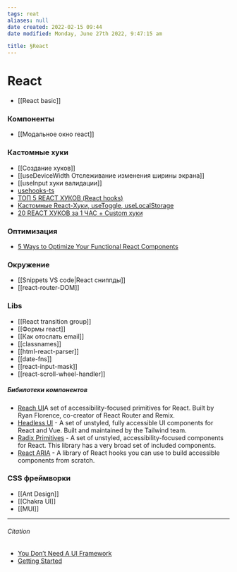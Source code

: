 ```yaml
---
tags: reat
aliases: null
date created: 2022-02-15 09:44
date modified: Monday, June 27th 2022, 9:47:15 am

title: §React
---
```


# React

- [[React basic]]

### Компоненты

- [[Модальное окно react]]

### Кастомные хуки

- [[Создание хуков]]
- [[useDeviceWidth Отслеживание изменения ширины экрана]]
- [[useInput хуки валидации]]
- [usehooks-ts](https://usehooks-ts.com/react-hook/use-boolean)
- [ТОП 5 REACT ХУКОВ (React hooks)](https://www.youtube.com/watch?v=ks8oftGP2oc&list=PLZTsCOAKJJ_YjEHsB4HJQ9GnB7I_g3n1l&index=1)
- [Кастомные React-Хуки, useToggle, useLocalStorage](https://www.youtube.com/watch?v=igmAJCCSILY)
- [20 REACT ХУКОВ за 1 ЧАС + Custom хуки](https://www.youtube.com/watch?v=8VyTTcT_EwY)

### Оптимизация

- [5 Ways to Optimize Your Functional React Components](https://javascript.plainenglish.io/5-ways-to-optimize-your-functional-react-components-cb3cf6c7bd68)

### Окружение

- [[Snippets VS code|React сниппды]]
- [[react-router-DOM]]

### Libs

- [[React transition group]]
- [[Формы react]]
- [[Как отослать email]]
- [[classnames]]
- [[html-react-parser]]
- [[date-fns]]
- [[react-input-mask]]
- [[react-scroll-wheel-handler]]

##### Бибилотеки компонентов

- [Reach UI](https://reach.tech/)A set of accessibility-focused primitives for React. Built by Ryan Florence, co-creator of React Router and Remix.
- [Headless UI](https://headlessui.dev/) - A set of unstyled, fully accessible UI components for React and Vue. Built and maintained by the Tailwind team.
- [Radix Primitives](https://www.radix-ui.com/) -  A set of unstyled, accessibility-focused components for React. This library has a very broad set of included components.
- [React ARIA](https://react-spectrum.adobe.com/react-aria/) - A library of React hooks you can use to build accessible components from scratch.

### CSS фреймворки

- [[Ant Design]]
- [[Chakra UI]]
- [[MUI]]

---

###### Citation

- [You Don’t Need A UI Framework](https://www.smashingmagazine.com/2022/05/you-dont-need-ui-framework/#:~:text=USABILITY%20AND%20ACCESSIBILITY-,%23,-The%20final%20reason)
- [Getting Started](https://reactjs.org/docs/getting-started.html)
